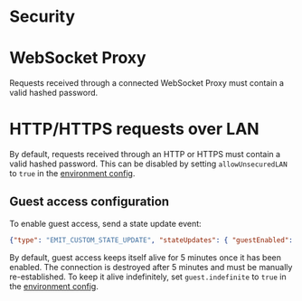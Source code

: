 # Security

# WebSocket Proxy

Requests received through a connected WebSocket Proxy must contain a valid hashed password.

# HTTP/HTTPS requests over LAN

By default, requests received through an HTTP or HTTPS must contain a valid hashed password. This can be disabled by setting `allowUnsecuredLAN` to `true` in the [environment config](../environment/README.md).

## Guest access configuration

To enable guest access, send a state update event:

```json
{"type": "EMIT_CUSTOM_STATE_UPDATE", "stateUpdates": { "guestEnabled": true } }
```

By default, guest access keeps itself alive for 5 minutes once it has been enabled. The connection is destroyed after 5 minutes and must be manually re-established. To keep it alive indefinitely, set `guest.indefinite` to `true` in the [environment config](../environment/README.md).
